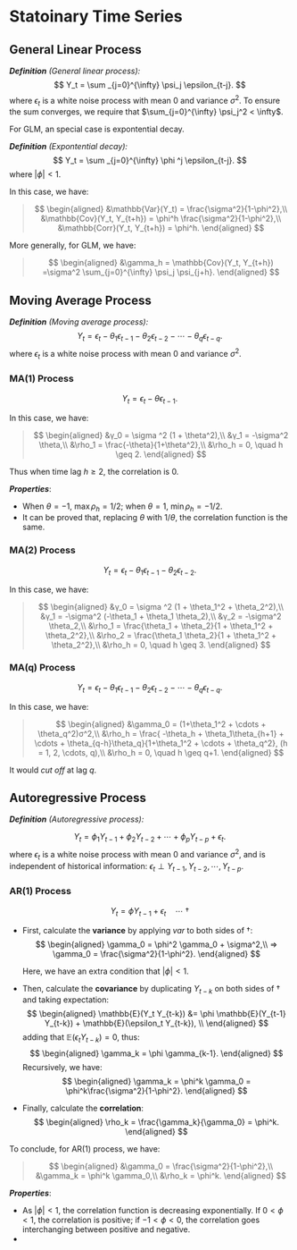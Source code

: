 # Statoinary Time Series

## General Linear Process

***Definition*** *(General linear process):*
$$
Y_t =  \sum _{j=0}^{\infty} \psi_j \epsilon_{t-j}.
$$ where $\epsilon_t$ is a white noise process with mean 0 and variance $\sigma^2$. To ensure the sum converges, we require that $\sum_{j=0}^{\infty} \psi_j^2 < \infty$.

For GLM, an special case is expontential decay.

***Definition*** *(Expontential decay):*
$$
Y_t = \sum _{j=0}^{\infty} \phi ^j \epsilon_{t-j}.
$$ where $|\phi| < 1$.

In this case, we have:
>$$
\begin{aligned}
&\mathbb{Var}(Y_t) = \frac{\sigma^2}{1-\phi^2},\\
&\mathbb{Cov}(Y_t, Y_{t+h}) = \phi^h \frac{\sigma^2}{1-\phi^2},\\
&\mathbb{Corr}(Y_t, Y_{t+h}) = \phi^h.
\end{aligned}
$$

More generally, for GLM, we have:
>$$
\begin{aligned}
&\gamma_h = \mathbb{Cov}(Y_t, Y_{t+h}) =\sigma^2 \sum_{j=0}^{\infty} \psi_j \psi_{j+h}.
\end{aligned}
$$

## Moving Average Process

***Definition*** *(Moving average process):*
$$
Y_t = \epsilon_t - \theta_1 \epsilon_{t-1} - \theta_2 \epsilon_{t-2} - \cdots - \theta_q \epsilon_{t-q}.
$$ where $\epsilon_t$ is a white noise process with mean 0 and variance $\sigma^2$.

### MA(1) Process

$$
Y_t = \epsilon_t - \theta \epsilon_{t-1}.
$$

In this case, we have:
>$$
\begin{aligned}
&γ_0 = \sigma ^2 (1 + \theta^2),\\
&γ_1 = -\sigma^2 \theta,\\
&\rho_1 = \frac{-\theta}{1+\theta^2},\\
&\rho_h = 0, \quad h \geq 2.
\end{aligned}
$$

Thus when time lag $h \geq 2$, the correlation is 0.

***Properties***:
- When $\theta = -1$, $\max \rho_h = 1/2$; when $\theta = 1$, $\min \rho_h = -1/2$.
- It can be proved that, replacing $\theta$ with $1/\theta$, the correlation function is the same.

### MA(2) Process

$$
Y_t = \epsilon_t - \theta_1 \epsilon_{t-1} - \theta_2 \epsilon_{t-2}.
$$

In this case, we have:
>$$
\begin{aligned}
&γ_0 = \sigma ^2 (1 + \theta_1^2 + \theta_2^2),\\
&γ_1 = -\sigma^2 (-\theta_1 + \theta_1 \theta_2),\\
&γ_2 = -\sigma^2 \theta_2,\\
&\rho_1 = \frac{\theta_1 + \theta_2}{1 + \theta_1^2 + \theta_2^2},\\
&\rho_2 = \frac{\theta_1 \theta_2}{1 + \theta_1^2 + \theta_2^2},\\
&\rho_h = 0, \quad h \geq 3.
\end{aligned}
$$

### MA(q) Process

$$
Y_t = \epsilon_t - \theta_1 \epsilon_{t-1} - \theta_2 \epsilon_{t-2} - \cdots - \theta_q \epsilon_{t-q}.
$$

In this case, we have:
>$$
\begin{aligned}
&\gamma_0 = (1+\theta_1^2 + \cdots + \theta_q^2)σ^2,\\
&\rho_h = \frac{ -\theta_h + \theta_1\theta_{h+1} + \cdots + \theta_{q-h}\theta_q}{1+\theta_1^2 + \cdots + \theta_q^2}, (h = 1, 2, \cdots, q),\\
&\rho_h = 0, \quad h \geq q+1.
\end{aligned}
$$

It would *cut off* at lag $q$.


## Autoregressive Process

***Definition*** *(Autoregressive process):*

$$
Y_t = \phi_1 Y_{t-1} + \phi_2 Y_{t-2} + \cdots + \phi_p Y_{t-p} + \epsilon_t.
$$ where $\epsilon_t$ is a white noise process with mean 0 and variance $\sigma^2$, and is independent of historical information: $\epsilon_t \perp Y_{t-1}, Y_{t-2}, \cdots, Y_{t-p}$.

### AR(1) Process

$$
Y_t = \phi Y_{t-1} + \epsilon_t \quad ⋯~†
$$

- First, calculate the **variance** by applying $var$ to both sides of $†$:
$$
\begin{aligned}
\gamma_0 = \phi^2 \gamma_0 + \sigma^2,\\
⇒ \gamma_0 = \frac{\sigma^2}{1-\phi^2}.
\end{aligned}
$$

    Here, we have an extra condition that $|\phi| < 1$.

- Then, calculate the **covariance** by duplicating $Y_{t-k}$ on both sides of $†$ and taking expectation:
$$
\begin{aligned}
\mathbb{E}(Y_t Y_{t-k}) &= \phi \mathbb{E}(Y_{t-1} Y_{t-k}) + \mathbb{E}(\epsilon_t Y_{t-k}), \\
\end{aligned}
$$ adding that $\mathbb{E}(ϵ_t Y_{t-k}) = 0$, thus:
$$
\begin{aligned}
\gamma_k = \phi \gamma_{k-1}.
\end{aligned}
$$
Recursively, we have:
$$
\begin{aligned}
\gamma_k = \phi^k \gamma_0 =  \phi^k\frac{\sigma^2}{1-\phi^2}.
\end{aligned}
$$

- Finally, calculate the **correlation**:
$$
\begin{aligned}
\rho_k = \frac{\gamma_k}{\gamma_0} = \phi^k.
\end{aligned}
$$

To conclude, for AR(1) process, we have:
>$$
\begin{aligned}
&\gamma_0 = \frac{\sigma^2}{1-\phi^2},\\
&\gamma_k = \phi^k \gamma_0,\\
&\rho_k = \phi^k.
\end{aligned}
$$

***Properties***:
- As $|\phi| < 1$, the correlation function is decreasing exponentially. If $0 < \phi < 1$, the correlation is positive; if $-1 < \phi < 0$, the correlation goes interchanging between positive and negative.
- 